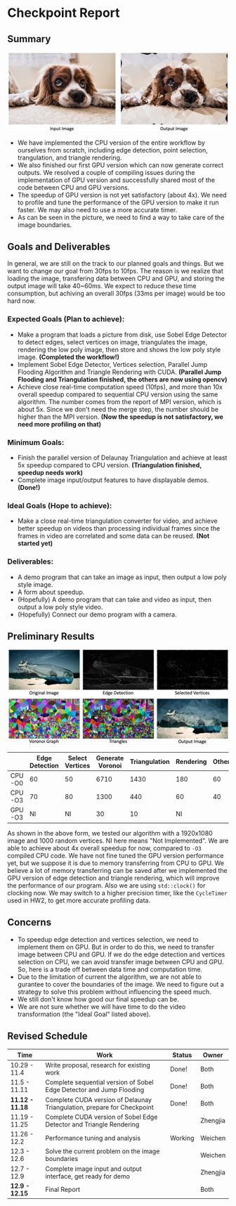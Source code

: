 # Checkpoint Report

## Summary

![](demo.png)

- We have implemented the CPU version of the entire workflow by ourselves from scratch, including edge detection, point selection, trangulation, and triangle rendering. 
- We also finished our first GPU version which can now generate correct outputs. We resolved a couple of compiling issues during the implementation of GPU version and successfully shared most of the code between CPU and GPU versions. 
- The speedup of GPU version is not yet satisfactory (about 4x). We need to profile and tune the performance of the GPU version to make it run faster. We may also need to use a more accurate timer.
- As can be seen in the picture, we need to find a way to take care of the image boundaries. 

## Goals and Deliverables
In general, we are still on the track to our planned goals and things. But we want to change our goal from 30fps to 10fps. The reason is we realize that loading the image, transfering data between CPU and GPU, and storing the output image will take 40~60ms. We expect to reduce these time consumption, but achiving an overall 30fps (33ms per image) would be too hard now.

### Expected Goals (Plan to achieve):

- Make a program that loads a picture from disk, use Sobel Edge Detector to detect edges, select vertices on image, triangulates the image, rendering the low poly image, then store and shows the low poly style image. **(Completed the workflow!)**
- Implement Sobel Edge Detector, Vertices selection, Parallel Jump Flooding Algorithm and Triangle Rendering with CUDA. **(Parallel Jump Flooding and Triangulation finished, the others are now using opencv)**
- Achieve close real-time computation speed (10fps), and more than 10x overall speedup compared to sequential CPU version using the same algorithm. The number comes from the report of MPI version, which is about 5x. Since we don't need the merge step, the number should be higher than the MPI version.  **(Now the speedup is not satisfactory, we need more profiling on that)**

### Minimum Goals:

- Finish the parallel version of Delaunay Triangulation and achieve at least 5x speedup compared to CPU version. **(Triangulation finished, speedup needs work)**
- Complete image input/output features to have displayable demos. **(Done!)**

### Ideal Goals (Hope to achieve):

- Make a close real-time triangulation converter for video, and achieve better speedup on videos than processing individual frames since the frames in video are correlated and some data can be reused. **(Not started yet)**

### Deliverables:
- A demo program that can take an image as input, then output a low poly style image.
- A form about speedup.
- (Hopefully) A demo program that can take and video as input, then output a low poly style video.
- (Hopefully) Connect our demo program with a camera.

## Preliminary Results
![](process.png)

|              | Edge Detection | Select Vertices | Generate Voronoi | Triangulation | Rendering | Other | Total |
| ------------ | ---------------|-----------------|------------------|---------------|-----------|-------|-------|
|  CPU -O0     |       60       | 50 | 6710 | 1430 | 180 | 60 | 8490 |
|  CPU -O3     |       70       | 80 | 1300 | 440 | 60 | 40 | 1990 |
|  GPU -O3     | NI | NI | 30 | 10 | NI |  | 430 |

As shown in the above form, we tested our algorithm with a 1920x1080 image and 1000 random vertices. NI here means "Not Implemented". We are able to achieve about 4x overall speedup for now, compared to `-O3` compiled CPU code.  We have not fine tuned the GPU version performance yet, but we suppose it is due to memory transferring from CPU to GPU. We believe a lot of memory transferring can be saved after we implemented the GPU version of edge detection and triangle rendering, which will improve the performance of our program. Also we are using `std::clock()` for clocking now. We may switch to a higher precision timer, like the `CycleTimer` used in HW2, to get more accurate profiling data.

## Concerns
- To speedup edge detection and vertices selection, we need to implement them on GPU. But in order to do this, we need to transfer image between CPU and GPU. If we do the edge detection and vertices selection on CPU, we can avoid transfer image between CPU and GPU. So, here is a trade off between data time and computation time.
- Due to the limitation of current the algorithm, we are not able to gurantee to cover the boundaries of the image. We need to figure out a strategy to solve this problem without influencing the speed much.
- We still don't know how good our final speedup can be. 
- We are not sure whether we will have time to do the video transformation (the "Ideal Goal" listed above).

## Revised Schedule

| Time              | Work                                                         | Status  | Owner |
| ----------------- | ------------------------------------------------------------ | ------- | ----------- |
| 10.29 - 11.4      | Write proposal, research for existing work                   | Done!   | Both |
| 11.5 - 11.11      | Complete sequential version of Sobel Edge Detector and Jump Flooding | Done!   | Both |
| **11.12 - 11.18** | Complete CUDA version of Delaunay Triangulation, prepare for Checkpoint | Done! | Both |
| 11.19 - 11.25     | Complete CUDA version of Sobel Edge Detector and Triangle Rendering |         | Zhengjia |
| 11.26 - 12.2      | Performance tuning and analysis                              | Working | Weichen |
| 12.3 - 12.6       | Solve the current problem on the image boundaries            |         | Weichen |
| 12.7 - 12.9       | Complete image input and output interface, get ready for demo |         | Zhengjia |
| **12.9 - 12.15**  | Final Report                                                 |         | Both |